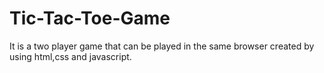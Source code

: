 # Tic-Tac-Toe-Game
It is a two player game that can be played in the same browser created by using html,css and javascript.
